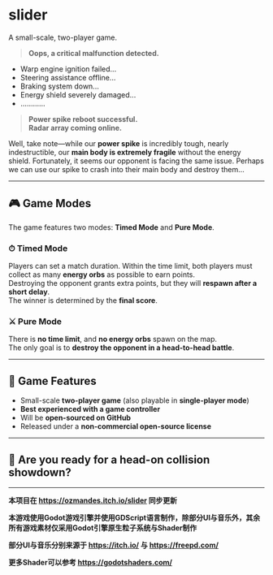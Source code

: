# slider
A small-scale, two-player game.

> **Oops, a critical malfunction detected.**

- Warp engine ignition failed...  
- Steering assistance offline...  
- Braking system down...  
- Energy shield severely damaged...  
- …………  

> **Power spike reboot successful.**  
> **Radar array coming online.**

Well, take note—while our **power spike** is incredibly tough, nearly indestructible, our **main body is extremely fragile** without the energy shield. Fortunately, it seems our opponent is facing the same issue. Perhaps we can use our spike to crash into their main body and destroy them…

---

## 🎮 Game Modes

The game features two modes: **Timed Mode** and **Pure Mode**.

### ⏱ Timed Mode

Players can set a match duration. Within the time limit, both players must collect as many **energy orbs** as possible to earn points.  
Destroying the opponent grants extra points, but they will **respawn after a short delay**.  
The winner is determined by the **final score**.

### ⚔️ Pure Mode

There is **no time limit**, and **no energy orbs** spawn on the map.  
The only goal is to **destroy the opponent in a head-to-head battle**.

---

## 🧩 Game Features

- Small-scale **two-player game** (also playable in **single-player mode**)
- **Best experienced with a game controller**
- Will be **open-sourced on GitHub**
- Released under a **non-commercial open-source license**

---

## 🚀 Are you ready for a head-on collision showdown?

---

**本项目在 https://ozmandes.itch.io/slider 同步更新**

**本游戏使用Godot游戏引擎并使用GDScript语言制作，除部分UI与音乐外，其余所有游戏素材仅采用Godot引擎原生粒子系统与Shader制作**

**部分UI与音乐分别来源于 https://itch.io/ 与 https://freepd.com/**

**更多Shader可以参考 https://godotshaders.com/**
